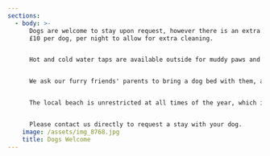 ```yaml
---
sections:
  - body: >-
      Dogs are welcome to stay upon request, however there is an extra charge of
      £10 per dog, per night to allow for extra cleaning.


      Hot and cold water taps are available outside for muddy paws and we have a list of local dog friendly places to eat. 


      We ask our furry friends' parents to bring a dog bed with them, as we don't allow dogs on the furniture. 


      The local beach is unrestricted at all times of the year, which is perfect for a trip to the sea for a paddle!


      Please contact us directly to request a stay with your dog.
    image: /assets/img_8768.jpg
    title: Dogs Welcome
---
```

